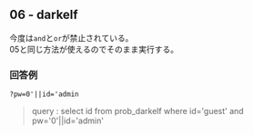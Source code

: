 ## 06 - darkelf
今度は`and`と`or`が禁止されている。  
05と同じ方法が使えるのでそのまま実行する。

### 回答例
```
?pw=0'||id='admin
```
> query : select id from prob_darkelf where id='guest' and pw='0'||id='admin'
